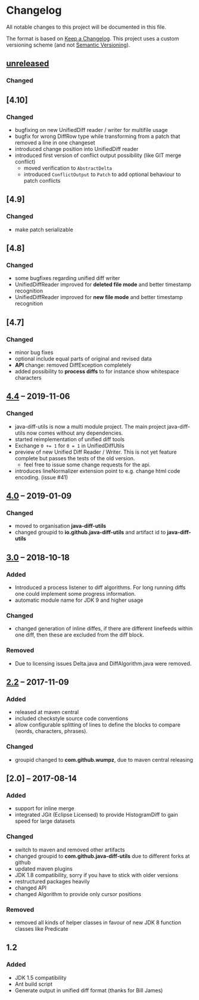 # Changelog

All notable changes to this project will be documented in this file.

The format is based on [Keep a Changelog](https://keepachangelog.com/en/1.0.0/).
This project uses a custom versioning scheme (and not [Semantic Versioning](https://semver.org/spec/v2.0.0.html)).

## [unreleased]

### Changed

## [4.10]

### Changed

* bugfixing on new UnifiedDiff reader / writer for multifile usage
* bugfix for wrong DiffRow type while transforming from a patch that removed a line in one changeset
* introduced change position into UnifiedDiff reader
* introduced first version of conflict output possibility (like GIT merge conflict)
  * moved verification to `AbstractDelta`
  * introduced `ConflictOutput` to `Patch` to add optional behaviour to patch conflicts

## [4.9]

### Changed

* make patch serializable

## [4.8]

### Changed

* some bugfixes regarding unified diff writer
* UnifiedDiffReader improved for **deleted file mode** and better timestamp recognition
* UnifiedDiffReader improved for **new file mode** and better timestamp recognition

## [4.7]

### Changed 

* minor bug fixes
* optional include equal parts of original and revised data
* **API** change: removed DiffException completely
* added possibility to **process diffs** to for instance show whitespace characters

## [4.4] – 2019-11-06

### Changed

* java-diff-utils is now a multi module project. The main project java-diff-utils now comes without any dependencies.
* started reimplementation of unified diff tools
* Exchange `0 += 1` for `0 = 1` in UnifiedDiffUtils
* preview of new Unified Diff Reader / Writer. This is not yet feature complete but passes the tests of the old version.
  * feel free to issue some change requests for the api.
* introduces lineNormalizer extension point to e.g. change html code encoding. (issue #41)

## [4.0] – 2019-01-09

### Changed

* moved to organisation **java-diff-utils**
* changed groupid to **io.github.java-diff-utils** and artifact id to **java-diff-utils**

## [3.0] – 2018-10-18

### Added

* Introduced a process listener to diff algorithms. For long running
  diffs one could implement some progress information.
* automatic module name for JDK 9 and higher usage

### Changed

* changed generation of inline diffes, if there are different linefeeds within one diff, then these are excluded from the diff block.

### Removed

* Due to licensing issues Delta.java and DiffAlgorithm.java were removed.

## [2.2] – 2017-11-09

### Added

* released at maven central
* included checkstyle source code conventions
* allow configurable splitting of lines to define the blocks to compare (words, characters, phrases).

### Changed

* groupid changed to **com.github.wumpz**, due to maven central releasing

## [2.0] – 2017-08-14

### Added

* support for inline merge
* integrated JGit (Eclipse Licensed) to provide HistogramDiff to gain speed for large datasets

### Changed

* switch to maven and removed other artifacts
* changed groupid to **com.github.java-diff-utils** due to different forks at github
* updated maven plugins
* JDK 1.8 compatibility, sorry if you have to stick with older versions
* restructured packages heavily
* changed API
* changed Algorithm to provide only cursor positions

### Removed

* removed all kinds of helper classes in favour of new JDK 8 function classes like Predicate

## 1.2

### Added

* JDK 1.5 compatibility
* Ant build script
* Generate output in unified diff format (thanks for Bill James)

[Unreleased]: https://github.com/java-diff-utils/java-diff-utils/compare/java-diff-utils-parent-4.5...HEAD
[4.5]: https://github.com/java-diff-utils/java-diff-utils/compare/java-diff-utils-parent-4.4...java-diff-utils-parent-4.5
[4.4]: https://github.com/java-diff-utils/java-diff-utils/compare/java-diff-utils-4.0...java-diff-utils-parent-4.4
[4.0]: https://github.com/java-diff-utils/java-diff-utils/compare/diffutils-3.0...java-diff-utils-4.0
[3.0]: https://github.com/java-diff-utils/java-diff-utils/compare/diffutils-2.2...diffutils-3.0
[2.2]: https://github.com/java-diff-utils/java-diff-utils/compare/diffutils-2.0...diffutils-2.2

